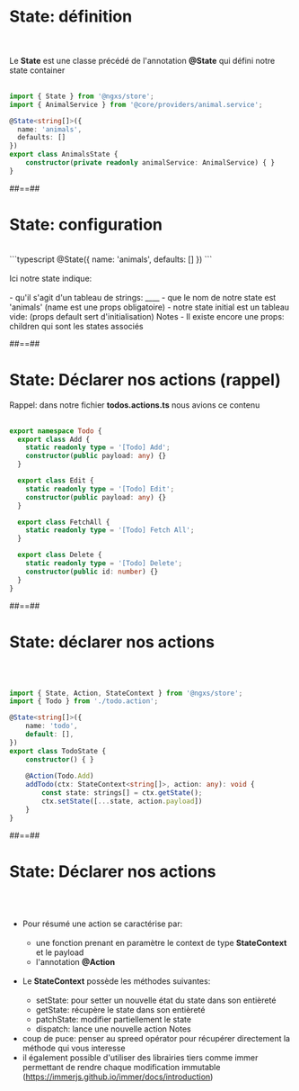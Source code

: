 <!-- .slide: class="sfeir-basic-slide with-code" -->
# State: définition
<br><br>
Le __State__ est une classe précédé de l'annotation __@State__ qui défini notre state container
<br><br>
```typescript
import { State } from '@ngxs/store';
import { AnimalService } from '@core/providers/animal.service';

@State<string[]>({
  name: 'animals',
  defaults: []
})
export class AnimalsState {
    constructor(private readonly animalService: AnimalService) { }
}
```
<!-- .element: class="big-code" -->

##==##

<!-- .slide: class="sfeir-basic-slide with-code" -->
# State: configuration
<br>
```typescript
@State<string[]>({
  name: 'animals',
  defaults: []
})
```
<br><br>
Ici notre state indique: <br><br>
- qu'il s'agit d'un tableau de strings: __<strings[]>__
- que le nom de notre state est 'animals' (name est une props obligatoire)
- notre state initial est un tableau vide: (props default sert d'initialisation)
Notes
- Il existe encore une props: children qui sont les states associés

##==##

<!-- .slide: class="sfeir-basic-slide with-code" -->
# State: Déclarer nos actions (rappel)
Rappel: dans notre fichier __todos.actions.ts__ nous avions ce contenu
<br><br>
```typescript
export namespace Todo {
  export class Add {
    static readonly type = '[Todo] Add';
    constructor(public payload: any) {}
  }

  export class Edit {
    static readonly type = '[Todo] Edit';
    constructor(public payload: any) {}
  }

  export class FetchAll {
    static readonly type = '[Todo] Fetch All';
  }

  export class Delete {
    static readonly type = '[Todo] Delete';
    constructor(public id: number) {}
  }
}
```

##==##

<!-- .slide: class="sfeir-basic-slide with-code" -->
# State: déclarer nos actions
<br><br>
```typescript
import { State, Action, StateContext } from '@ngxs/store';
import { Todo } from './todo.action';

@State<string[]>({
    name: 'todo',
    default: [],
})
export class TodoState {
    constructor() { }
    
    @Action(Todo.Add)
    addTodo(ctx: StateContext<string[]>, action: any): void {
        const state: strings[] = ctx.getState();
        ctx.setState([...state, action.payload])
    }
}
```
<!-- .element: class="big-code" -->

##==##

<!-- .slide: class="sfeir-basic-slide with-code" -->
# State: Déclarer nos actions
<br><br>
- Pour résumé une action se caractérise par:
<br><br>
    - une fonction prenant en paramètre le context de type __StateContext__  et le payload<br>
    - l'annotation __@Action__
<br><br>
- Le __StateContext__ possède les méthodes suivantes:<br><br>
    - setState: pour setter un nouvelle état du state dans son entièreté
    - getState: récupère le state dans son entièreté
    - patchState: modifier partiellement le state
    - dispatch: lance une nouvelle action
Notes
- coup de puce: penser au spreed opérator pour récupérer directement la méthode qui vous interesse
- il également possible d'utiliser des librairies tiers comme immer permettant de rendre chaque modification immutable (https://immerjs.github.io/immer/docs/introduction)
